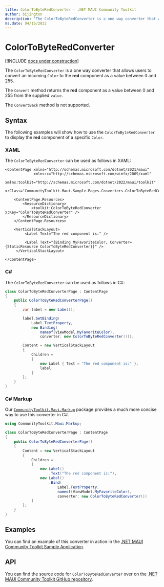 ```yaml
---
title: ColorToByteRedConverter - .NET MAUI Community Toolkit
author: bijington
description: "The ColorToByteRedConverter is a one way converter that allows users to convert an incoming Color to the red component as a value between 0 and 255."
ms.date: 04/15/2022
---
```


# ColorToByteRedConverter

[!INCLUDE [docs under construction](../includes/preview-note.md)]

The `ColorToByteRedConverter` is a one way converter that allows users to convert an incoming `Color` to the **red** component as a value between 0 and 255.

The `Convert` method returns the **red** component as a value between 0 and 255 from the supplied `value`.

The `ConvertBack` method is not supported.

## Syntax

The following examples will show how to use the `ColorToByteRedConverter` to display the **red** component of a specific `Color`.

### XAML

The `ColorToByteRedConverter` can be used as follows in XAML:

```xaml
<ContentPage xmlns="http://schemas.microsoft.com/dotnet/2021/maui"
             xmlns:x="http://schemas.microsoft.com/winfx/2009/xaml"
             xmlns:toolkit="http://schemas.microsoft.com/dotnet/2022/maui/toolkit"
             x:Class="CommunityToolkit.Maui.Sample.Pages.Converters.ColorToByteRedConverterPage">

    <ContentPage.Resources>
        <ResourceDictionary>
            <toolkit:ColorToByteRedConverter x:Key="ColorToByteRedConverter" />
        </ResourceDictionary>
    </ContentPage.Resources>

    <VerticalStackLayout>
         <Label Text="The red component is:" />

         <Label Text="{Binding MyFavoriteColor, Converter={StaticResource ColorToByteRedConverter}}" />
     </VerticalStackLayout>

</ContentPage>
```

### C#

The `ColorToByteRedConverter` can be used as follows in C#:

```csharp
class ColorToByteRedConverterPage : ContentPage
{
    public ColorToByteRedConverterPage()
    {
        var label = new Label();

 		label.SetBinding(
 			Label.TextProperty,
 			new Binding(
 				nameof(ViewModel.MyFavoriteColor),
 				converter: new ColorToByteRedConverter()));

 		Content = new VerticalStackLayout
 		{
 			Children =
 			{
 				new Label { Text = "The red component is:" },
 				label
 			}
 		};
    }
}
```

### C# Markup

Our [`CommunityToolkit.Maui.Markup`](../markup/markup.md) package provides a much more concise way to use this converter in C#.

```csharp
using CommunityToolkit.Maui.Markup;

class ColorToByteRedConverterPage : ContentPage
{
    public ColorToByteRedConverterPage()
    {
        Content = new VerticalStackLayout
 		{
 			Children =
 			{
 				new Label()
 					.Text("The red component is:"),
 				new Label()
 					.Bind(
 						Label.TextProperty,
 						nameof(ViewModel.MyFavoriteColor),
 						converter: new ColorToByteRedConverter())
 			}
 		};
    }
}
```

## Examples

You can find an example of this converter in action in the [.NET MAUI Community Toolkit Sample Application](https://github.com/CommunityToolkit/Maui/blob/main/samples/CommunityToolkit.Maui.Sample/Pages/Converters/ColorsConverterPage.xaml).

## API

You can find the source code for `ColorToByteRedConverter` over on the [.NET MAUI Community Toolkit GitHub repository](https://github.com/CommunityToolkit/Maui/blob/main/src/CommunityToolkit.Maui/Converters/ColorToComponentConverter.shared.cs).
